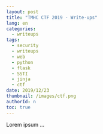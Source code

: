 ```yaml
---
layout: post
title: "TMHC CTF 2019 - Write-ups"
lang: en
categories:
  - writeups
tags:
  - security
  - writeups
  - web
  - python
  - flask
  - SSTI
  - jinja
  - ctf
date: 2019/12/23
thumbnail: /images/ctf.png
authorId: n
toc: true
---
```

Lorem ipsum ...
